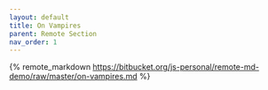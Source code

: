```yaml
---
layout: default
title: On Vampires
parent: Remote Section
nav_order: 1
---
```


<!-- load remote readme file from github -->
{% remote_markdown https://bitbucket.org/js-personal/remote-md-demo/raw/master/on-vampires.md %}

